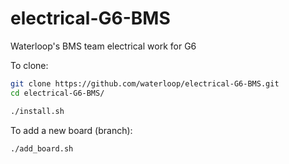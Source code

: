 # electrical-G6-BMS
Waterloop's BMS team electrical work for G6

To clone:

```bash
git clone https://github.com/waterloop/electrical-G6-BMS.git
cd electrical-G6-BMS/

./install.sh
```

To add a new board (branch):

```bash
./add_board.sh
```

